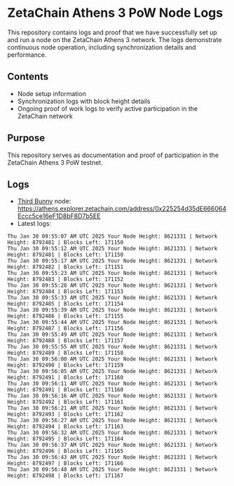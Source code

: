# ZetaChain Athens 3 PoW Node Logs
This repository contains logs and proof that we have successfully set up and run a node on the ZetaChain Athens 3 network. The logs demonstrate continuous node operation, including synchronization details and performance.

## Contents
- Node setup information
- Synchronization logs with block height details
- Ongoing proof of work logs to verify active participation in the ZetaChain network

## Purpose
This repository serves as documentation and proof of participation in the ZetaChain Athens 3 PoW testnet.

## Logs

- [Third Bunny](https://thirdbunny.xyz/) node: https://athens.explorer.zetachain.com/address/0x225254d35dE666064Eccc5ce16eF1D8bF8D7b5EE
- Latest logs:
```
Thu Jan 30 09:55:07 AM UTC 2025 Your Node Height: 8621331 | Network Height: 8792481 | Blocks Left: 171150
Thu Jan 30 09:55:12 AM UTC 2025 Your Node Height: 8621331 | Network Height: 8792481 | Blocks Left: 171150
Thu Jan 30 09:55:17 AM UTC 2025 Your Node Height: 8621331 | Network Height: 8792482 | Blocks Left: 171151
Thu Jan 30 09:55:23 AM UTC 2025 Your Node Height: 8621331 | Network Height: 8792483 | Blocks Left: 171152
Thu Jan 30 09:55:28 AM UTC 2025 Your Node Height: 8621331 | Network Height: 8792484 | Blocks Left: 171153
Thu Jan 30 09:55:33 AM UTC 2025 Your Node Height: 8621331 | Network Height: 8792485 | Blocks Left: 171154
Thu Jan 30 09:55:39 AM UTC 2025 Your Node Height: 8621331 | Network Height: 8792486 | Blocks Left: 171155
Thu Jan 30 09:55:44 AM UTC 2025 Your Node Height: 8621331 | Network Height: 8792487 | Blocks Left: 171156
Thu Jan 30 09:55:49 AM UTC 2025 Your Node Height: 8621331 | Network Height: 8792488 | Blocks Left: 171157
Thu Jan 30 09:55:55 AM UTC 2025 Your Node Height: 8621331 | Network Height: 8792489 | Blocks Left: 171158
Thu Jan 30 09:56:00 AM UTC 2025 Your Node Height: 8621331 | Network Height: 8792490 | Blocks Left: 171159
Thu Jan 30 09:56:05 AM UTC 2025 Your Node Height: 8621331 | Network Height: 8792491 | Blocks Left: 171160
Thu Jan 30 09:56:11 AM UTC 2025 Your Node Height: 8621331 | Network Height: 8792491 | Blocks Left: 171160
Thu Jan 30 09:56:16 AM UTC 2025 Your Node Height: 8621331 | Network Height: 8792492 | Blocks Left: 171161
Thu Jan 30 09:56:21 AM UTC 2025 Your Node Height: 8621331 | Network Height: 8792493 | Blocks Left: 171162
Thu Jan 30 09:56:27 AM UTC 2025 Your Node Height: 8621331 | Network Height: 8792494 | Blocks Left: 171163
Thu Jan 30 09:56:32 AM UTC 2025 Your Node Height: 8621331 | Network Height: 8792495 | Blocks Left: 171164
Thu Jan 30 09:56:37 AM UTC 2025 Your Node Height: 8621331 | Network Height: 8792496 | Blocks Left: 171165
Thu Jan 30 09:56:43 AM UTC 2025 Your Node Height: 8621331 | Network Height: 8792497 | Blocks Left: 171166
Thu Jan 30 09:56:48 AM UTC 2025 Your Node Height: 8621331 | Network Height: 8792498 | Blocks Left: 171167
```

